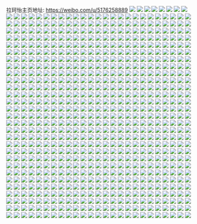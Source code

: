 拉珂怡主页地址: https://weibo.com/u/5176258889 
![](https://wx4.sinaimg.cn/mw2000/005Ej3oBgy1h93obnv9atj30tu13u7fm.jpg) 
![](https://wx4.sinaimg.cn/mw2000/005Ej3oBgy1h93oay6islj31ho20enpd.jpg) 
![](https://wx4.sinaimg.cn/mw2000/005Ej3oBgy1h93o9jjf7dj31ho1wanpd.jpg) 
![](https://wx4.sinaimg.cn/mw2000/005Ej3oBgy1h93o97bu69j31ho1wakjl.jpg) 
![](https://wx4.sinaimg.cn/mw2000/005Ej3oBgy1h93oblag3oj31ho1zknpd.jpg) 
![](https://wx4.sinaimg.cn/mw2000/005Ej3oBly3h92064xyxmj30u01407n0.jpg) 
![](https://wx4.sinaimg.cn/mw2000/005Ej3oBgy1h8qk6gf1c6j32c0340npe.jpg) 
![](https://wx4.sinaimg.cn/mw2000/005Ej3oBgy1h8qk6ls8ipj32802yoe83.jpg) 
![](https://wx4.sinaimg.cn/mw2000/005Ej3oBgy1h8nfbheqesj32802yo1kz.jpg) 
![](https://wx4.sinaimg.cn/mw2000/005Ej3oBgy1h8nfb9r4etj30pn0ui0xl.jpg) 
![](https://wx4.sinaimg.cn/mw2000/005Ej3oBgy1h8m1i5rbs2j32c03401ky.jpg) 
![](https://wx4.sinaimg.cn/mw2000/005Ej3oBgy1h8iqjcmi11j30uk0mpk0k.jpg) 
![](https://wx4.sinaimg.cn/mw2000/005Ej3oBgy1h8dalzq7jmj32c0340u0y.jpg) 
![](https://wx4.sinaimg.cn/mw2000/005Ej3oBgy1h8dalxe5gsj329x340npe.jpg) 
![](https://wx4.sinaimg.cn/mw2000/005Ej3oBly1h8d4odkshwj32802yo7wk.jpg) 
![](https://wx4.sinaimg.cn/mw2000/005Ej3oBly1h8d4o8pjwzj32802yoqv6.jpg) 
![](https://wx4.sinaimg.cn/mw2000/005Ej3oBly1h8d4o651srj32802yoe83.jpg) 
![](https://wx4.sinaimg.cn/mw2000/005Ej3oBly1h8d4ojd5yrj32802yox6q.jpg) 
![](https://wx4.sinaimg.cn/mw2000/005Ej3oBly1h8d4of5iooj32c03407wi.jpg) 
![](https://wx4.sinaimg.cn/mw2000/005Ej3oBly1h8d4ojzracj30u01hcn7g.jpg) 
![](https://wx4.sinaimg.cn/mw2000/005Ej3oBly1h8czyhvhg8j31ho1zkqv6.jpg) 
![](https://wx4.sinaimg.cn/mw2000/005Ej3oBly1h8czylkllkj31ho1zk7wi.jpg) 
![](https://wx4.sinaimg.cn/mw2000/005Ej3oBly1h8czyqybymj31ho1zke82.jpg) 
![](https://wx4.sinaimg.cn/mw2000/005Ej3oBly1h8czydkwfdj31o02yohdu.jpg) 
![](https://wx4.sinaimg.cn/mw2000/005Ej3oBly1h8czz3aesgj32c0340npe.jpg) 
![](https://wx4.sinaimg.cn/mw2000/005Ej3oBly1h8czyyhsv4j31ho1zk1ky.jpg) 
![](https://wx4.sinaimg.cn/mw2000/005Ej3oBly1h8czyvcarkj31ho1zkqv5.jpg) 
![](https://wx4.sinaimg.cn/mw2000/005Ej3oBly1h8czz5r9eij32c0340b2b.jpg) 
![](https://wx4.sinaimg.cn/mw2000/005Ej3oBly1h8czyz1qcbj30vh0xqn4k.jpg) 
![](https://wx4.sinaimg.cn/mw2000/005Ej3oBly1h8czzdkrizj32802yox6r.jpg) 
![](https://wx4.sinaimg.cn/mw2000/005Ej3oBly1h8czz19lvxj32c0340b2b.jpg) 
![](https://wx4.sinaimg.cn/mw2000/005Ej3oBly1h8czz8gucyj32c0340b2b.jpg) 
![](https://wx4.sinaimg.cn/mw2000/005Ej3oBly1h8czzhp56pj31ho1zykjm.jpg) 
![](https://wx4.sinaimg.cn/mw2000/005Ej3oBly1h8czzkmclzj32c0340u0z.jpg) 
![](https://wx4.sinaimg.cn/mw2000/005Ej3oBly1h8czzn2cafj32c0340npe.jpg) 
![](https://wx4.sinaimg.cn/mw2000/005Ej3oBly1h8czzqgkktj32c0340u0y.jpg) 
![](https://wx4.sinaimg.cn/mw2000/005Ej3oBly1h8byerhn76j32802z67wk.jpg) 
![](https://wx4.sinaimg.cn/mw2000/005Ej3oBly1h8byeuxqb3j32802zynpf.jpg) 
![](https://wx4.sinaimg.cn/mw2000/005Ej3oBly1h8byey997mj328030ee84.jpg) 
![](https://wx4.sinaimg.cn/mw2000/005Ej3oBly1h8byemotl0j32802yyhdw.jpg) 
![](https://wx4.sinaimg.cn/mw2000/005Ej3oBly1h8bt8yhnooj31ho1zke82.jpg) 
![](https://wx4.sinaimg.cn/mw2000/005Ej3oBly1h8bt90d86jj31ho1zkkjm.jpg) 
![](https://wx4.sinaimg.cn/mw2000/005Ej3oBly1h8bt92g8jhj31ho1zkkjm.jpg) 
![](https://wx4.sinaimg.cn/mw2000/005Ej3oBly1h8bt92vzt6j30ql1lk42h.jpg) 
![](https://wx4.sinaimg.cn/mw2000/005Ej3oBly1h8bt94un1mj31zk1hohdu.jpg) 
![](https://wx4.sinaimg.cn/mw2000/005Ej3oBly1h8bt8wu3qqj31ho1zke82.jpg) 
![](https://wx4.sinaimg.cn/mw2000/005Ej3oBly1h8bqofh9rij31ho1zkhdv.jpg) 
![](https://wx4.sinaimg.cn/mw2000/005Ej3oBly1h8bqoys3ufj32c0340hdw.jpg) 
![](https://wx4.sinaimg.cn/mw2000/005Ej3oBly1h8bqpud99aj32802yonpf.jpg) 
![](https://wx4.sinaimg.cn/mw2000/005Ej3oBly1h8bqokb3v5j32802yoe84.jpg) 
![](https://wx4.sinaimg.cn/mw2000/005Ej3oBly1h8bqpofe9nj32c0340hdu.jpg) 
![](https://wx4.sinaimg.cn/mw2000/005Ej3oBly1h8bqobp0i5j32c03401l0.jpg) 
![](https://wx4.sinaimg.cn/mw2000/005Ej3oBly1h8bqooo80mj30u01407wh.jpg) 
![](https://wx4.sinaimg.cn/mw2000/005Ej3oBly1h8bqpcwe3hj32802yoe84.jpg) 
![](https://wx4.sinaimg.cn/mw2000/005Ej3oBly1h8bqpn40jnj32802yo4qs.jpg) 
![](https://wx4.sinaimg.cn/mw2000/005Ej3oBly1h8bqpimc0oj328030qe84.jpg) 
![](https://wx4.sinaimg.cn/mw2000/005Ej3oBly1h8bqowqnvgj32802ye1l0.jpg) 
![](https://wx4.sinaimg.cn/mw2000/005Ej3oBly1h8bqon9dt4j31ho1pchdu.jpg) 
![](https://wx4.sinaimg.cn/mw2000/005Ej3oBly1h8bqp8snk8j328030u7wk.jpg) 
![](https://wx4.sinaimg.cn/mw2000/005Ej3oBly1h8bqp31mzlj328030ye84.jpg) 
![](https://wx4.sinaimg.cn/mw2000/005Ej3oBly1h8bqpq5dz4j32c0340hdv.jpg) 
![](https://wx4.sinaimg.cn/mw2000/005Ej3oBly1h8bqrq0rtuj31ho1zkb2a.jpg) 
![](https://wx4.sinaimg.cn/mw2000/005Ej3oBly1h8bqoseva0j32c0340npf.jpg) 
![](https://wx4.sinaimg.cn/mw2000/005Ej3oBly1h8bqoqhpx2j32c0340npf.jpg) 
![](https://wx4.sinaimg.cn/mw2000/005Ej3oBly1h89svrek7yj30u0140e4x.jpg) 
![](https://wx4.sinaimg.cn/mw2000/005Ej3oBly1h89sw4k533j31ho1x24qq.jpg) 
![](https://wx4.sinaimg.cn/mw2000/005Ej3oBly1h89svtau3oj31ho1zke82.jpg) 
![](https://wx4.sinaimg.cn/mw2000/005Ej3oBly1h89swh9k31j31ho1zkx6p.jpg) 
![](https://wx4.sinaimg.cn/mw2000/005Ej3oBly1h89sw0quzrj32c0340u0y.jpg) 
![](https://wx4.sinaimg.cn/mw2000/005Ej3oBly1h89sw6jd2oj32c0340npe.jpg) 
![](https://wx4.sinaimg.cn/mw2000/005Ej3oBly1h89swaxfi1j32c03404qq.jpg) 
![](https://wx4.sinaimg.cn/mw2000/005Ej3oBly1h89swckif5j32c03407wi.jpg) 
![](https://wx4.sinaimg.cn/mw2000/005Ej3oBly1h89svw65ouj32c0340qv6.jpg) 
![](https://wx4.sinaimg.cn/mw2000/005Ej3oBly1h89svxtcsuj31j02ps7wh.jpg) 
![](https://wx4.sinaimg.cn/mw2000/005Ej3oBly1h89svul3fij32c0340b2a.jpg) 
![](https://wx4.sinaimg.cn/mw2000/005Ej3oBly1h89swej60fj31j02pskjm.jpg) 
![](https://wx4.sinaimg.cn/mw2000/005Ej3oBly1h89svpit33j32c03401ky.jpg) 
![](https://wx4.sinaimg.cn/mw2000/005Ej3oBly1h89sw7xwg8j32c0340kjm.jpg) 
![](https://wx4.sinaimg.cn/mw2000/005Ej3oBly1h89sw9cxfcj32c03404qr.jpg) 
![](https://wx4.sinaimg.cn/mw2000/005Ej3oBly1h88aiyukt5j31ho20ihdv.jpg) 
![](https://wx4.sinaimg.cn/mw2000/005Ej3oBly1h88aivcvjjj32c0340x6r.jpg) 
![](https://wx4.sinaimg.cn/mw2000/005Ej3oBly1h88aj5klfrj32c0340hdu.jpg) 
![](https://wx4.sinaimg.cn/mw2000/005Ej3oBly1h88aj71c27j32c0340kjm.jpg) 
![](https://wx4.sinaimg.cn/mw2000/005Ej3oBly1h88aki0yewj32c0340qv6.jpg) 
![](https://wx4.sinaimg.cn/mw2000/005Ej3oBly1h88ajjeh9qj32c037ikjn.jpg) 
![](https://wx4.sinaimg.cn/mw2000/005Ej3oBly1h88aj0c9mbj32c0340e83.jpg) 
![](https://wx4.sinaimg.cn/mw2000/005Ej3oBly1h88aj23ggej32c03401kz.jpg) 
![](https://wx4.sinaimg.cn/mw2000/005Ej3oBly1h88aj8lda9j31ho1zku0x.jpg) 
![](https://wx4.sinaimg.cn/mw2000/005Ej3oBly1h88ajbr9kmj32c0340x6p.jpg) 
![](https://wx4.sinaimg.cn/mw2000/005Ej3oBly1h88ajcwefhj30xn1k54dw.jpg) 
![](https://wx4.sinaimg.cn/mw2000/005Ej3oBly1h88aje1e65j32c03407wi.jpg) 
![](https://wx4.sinaimg.cn/mw2000/005Ej3oBly1h88aj3q518j32c0340qv6.jpg) 
![](https://wx4.sinaimg.cn/mw2000/005Ej3oBly1h88ajfo628j32c03404qr.jpg) 
![](https://wx4.sinaimg.cn/mw2000/005Ej3oBgy1h7rqo8asbpj30u0141dzq.jpg) 
![](https://wx4.sinaimg.cn/mw2000/005Ej3oBgy1h7glzpjbnhj32c0340e82.jpg) 
![](https://wx4.sinaimg.cn/mw2000/005Ej3oBgy1h7glzsdhrij32c0340hdu.jpg) 
![](https://wx4.sinaimg.cn/mw2000/005Ej3oBgy1h7gm0prd5qj30u0140mz1.jpg) 
![](https://wx4.sinaimg.cn/mw2000/005Ej3oBgy1h7gm02wawrj32802yo1l0.jpg) 
![](https://wx4.sinaimg.cn/mw2000/005Ej3oBgy1h7gm05ouqkj32c0340u0z.jpg) 
![](https://wx4.sinaimg.cn/mw2000/005Ej3oBgy1h7glzmw87uj32802yo1kz.jpg) 
![](https://wx4.sinaimg.cn/mw2000/005Ej3oBgy1h7gm0aivkbj32802yohdu.jpg) 
![](https://wx4.sinaimg.cn/mw2000/005Ej3oBgy1h7gm0qlo7yj30u0140dpx.jpg) 
![](https://wx4.sinaimg.cn/mw2000/005Ej3oBgy1h7gm0idi5fj32802yoann.jpg) 
![](https://wx4.sinaimg.cn/mw2000/005Ej3oBgy1h7gm0rfa0lj30u014040t.jpg) 
![](https://wx4.sinaimg.cn/mw2000/005Ej3oBgy1h7gm0m7eyqj32c0340b2c.jpg) 
![](https://wx4.sinaimg.cn/mw2000/005Ej3oBgy1h7gm0osk9cj32c03407wi.jpg) 
![](https://wx4.sinaimg.cn/mw2000/005Ej3oBgy1h7f73xfys4j32802you0y.jpg) 
![](https://wx4.sinaimg.cn/mw2000/005Ej3oBgy1h7f5b4ktrrj30tu13u7ie.jpg) 
![](https://wx4.sinaimg.cn/mw2000/005Ej3oBgy1h7635ui04oj32c035qws0.jpg) 
![](https://wx4.sinaimg.cn/mw2000/005Ej3oBgy1h7635nm66aj32c0340e83.jpg) 
![](https://wx4.sinaimg.cn/mw2000/005Ej3oBgy1h7635s1mh7j32c0340qv7.jpg) 
![](https://wx4.sinaimg.cn/mw2000/005Ej3oBgy1h76369bfosj30u01hcn1x.jpg) 
![](https://wx4.sinaimg.cn/mw2000/005Ej3oBgy1h7635w486pj32c0340e83.jpg) 
![](https://wx4.sinaimg.cn/mw2000/005Ej3oBgy1h76364hw59j32802zmkjn.jpg) 
![](https://wx4.sinaimg.cn/mw2000/005Ej3oBgy1h76366igz2j32802yoe83.jpg) 
![](https://wx4.sinaimg.cn/mw2000/005Ej3oBgy1h7635m38tvj328030i1l1.jpg) 
![](https://wx4.sinaimg.cn/mw2000/005Ej3oBgy1h7635q7cnoj32c0340qv7.jpg) 
![](https://wx4.sinaimg.cn/mw2000/005Ej3oBgy1h763623snrj32802yokjo.jpg) 
![](https://wx4.sinaimg.cn/mw2000/005Ej3oBgy1h7635xlovtj32c0340kjm.jpg) 
![](https://wx4.sinaimg.cn/mw2000/005Ej3oBgy1h763680b3mj32c0340x6q.jpg) 
![](https://wx4.sinaimg.cn/mw2000/005Ej3oBgy1h72agbe9btj32c0340x6r.jpg) 
![](https://wx4.sinaimg.cn/mw2000/005Ej3oBgy1h72aggfecoj32c0340x6r.jpg) 
![](https://wx4.sinaimg.cn/mw2000/005Ej3oBgy1h72agll8fsj32c0340e83.jpg) 
![](https://wx4.sinaimg.cn/mw2000/005Ej3oBgy1h72agpyadlj32c0340b2b.jpg) 
![](https://wx4.sinaimg.cn/mw2000/005Ej3oBgy1h72ag6iatdj32c0340x6r.jpg) 
![](https://wx4.sinaimg.cn/mw2000/005Ej3oBgy1h72agvb19bj32c0340npf.jpg) 
![](https://wx4.sinaimg.cn/mw2000/005Ej3oBgy1h6z53682kjj32c03404qq.jpg) 
![](https://wx4.sinaimg.cn/mw2000/005Ej3oBgy1h6z5327w23j32c03407wi.jpg) 
![](https://wx4.sinaimg.cn/mw2000/005Ej3oBgy1h6q700m0usj30u011ldjw.jpg) 
![](https://wx4.sinaimg.cn/mw2000/005Ej3oBgy1h6q7089b84j32802yob2b.jpg) 
![](https://wx4.sinaimg.cn/mw2000/005Ej3oBgy1h6bv63wxtmj31fy1fynal.jpg) 
![](https://wx4.sinaimg.cn/mw2000/005Ej3oBgy1h69ylnvxs6j30tu13uq6q.jpg) 
![](https://wx4.sinaimg.cn/mw2000/005Ej3oBgy1h69yma4fqrj30tu13utcx.jpg) 
![](https://wx4.sinaimg.cn/mw2000/005Ej3oBgy1h68u6mijr9j323b2yxb2a.jpg) 
![](https://wx4.sinaimg.cn/mw2000/005Ej3oBgy1h68u732jwbj32802yohdv.jpg) 
![](https://wx4.sinaimg.cn/mw2000/005Ej3oBgy1h68u6xhegej32802yotn4.jpg) 
![](https://wx4.sinaimg.cn/mw2000/005Ej3oBgy1h68u7dah5aj32802yotpy.jpg) 
![](https://wx4.sinaimg.cn/mw2000/005Ej3oBgy1h68u7fi1sqj32c0340npe.jpg) 
![](https://wx4.sinaimg.cn/mw2000/005Ej3oBgy1h68u7jnm3ej32802yo7wj.jpg) 
![](https://wx4.sinaimg.cn/mw2000/005Ej3oBgy1h66gxiebpzj32802yuqv6.jpg) 
![](https://wx4.sinaimg.cn/mw2000/005Ej3oBgy1h66avrtdvdj30u0140mzx.jpg) 
![](https://wx4.sinaimg.cn/mw2000/005Ej3oBgy1h66aulox84j30tu13una3.jpg) 
![](https://wx4.sinaimg.cn/mw2000/005Ej3oBgy1h66auyz9wjj30tu13u14e.jpg) 
![](https://wx4.sinaimg.cn/mw2000/005Ej3oBgy1h5zuf92wbtj32802yoe81.jpg) 
![](https://wx4.sinaimg.cn/mw2000/005Ej3oBgy1h5zuewpvj1j32c0340kjm.jpg) 
![](https://wx4.sinaimg.cn/mw2000/005Ej3oBgy1h5tqaa2433j30yi22ohdt.jpg) 
![](https://wx4.sinaimg.cn/mw2000/005Ej3oBgy1h5rgdtrppmj328031q4qr.jpg) 
![](https://wx4.sinaimg.cn/mw2000/005Ej3oBgy1h50ldxb8g2j30u01404ae.jpg) 
![](https://wx4.sinaimg.cn/mw2000/005Ej3oBgy1h45p7rvi49j31r03401kx.jpg) 
![](https://wx4.sinaimg.cn/mw2000/005Ej3oBgy1h45p7wbdchj32c0340u0x.jpg) 
![](https://wx4.sinaimg.cn/mw2000/005Ej3oBgy1h45p7z8ynwj31r0340nmc.jpg) 
![](https://wx4.sinaimg.cn/mw2000/005Ej3oBgy1h3p3n6hyo7j32802yo4qt.jpg) 
![](https://wx4.sinaimg.cn/mw2000/005Ej3oBgy1h3oc5rd4ynj32802yohdu.jpg) 
![](https://wx4.sinaimg.cn/mw2000/005Ej3oBgy1h3oc5cb6k5j32802you0y.jpg) 
![](https://wx4.sinaimg.cn/mw2000/005Ej3oBgy1h3ik8cehisj32c0340b2b.jpg) 
![](https://wx4.sinaimg.cn/mw2000/005Ej3oBgy1h3ik8auqraj30mi0u0k5f.jpg) 
![](https://wx4.sinaimg.cn/mw2000/005Ej3oBgy1h34aezxq5zj30mi0u0n1y.jpg) 
![](https://wx4.sinaimg.cn/mw2000/005Ej3oBgy1h3023oph73j30n5154qbv.jpg) 
![](https://wx4.sinaimg.cn/mw2000/005Ej3oBgy1h2zzea4rhlj32c0340hdu.jpg) 
![](https://wx4.sinaimg.cn/mw2000/005Ej3oBgy1h2zzeb64puj30u01hc4cq.jpg) 
![](https://wx4.sinaimg.cn/mw2000/005Ej3oBgy1h2zzeczu4aj32c0340b2b.jpg) 
![](https://wx4.sinaimg.cn/mw2000/005Ej3oBgy1h2zzegbk5yj32c03404qt.jpg) 
![](https://wx4.sinaimg.cn/mw2000/005Ej3oBgy1h2zzf0x0tsj32802yo1l1.jpg) 
![](https://wx4.sinaimg.cn/mw2000/005Ej3oBgy1h2zze7ujhxj32c03404qt.jpg) 
![](https://wx4.sinaimg.cn/mw2000/005Ej3oBgy1h2zzf5d3u5j32c03401ky.jpg) 
![](https://wx4.sinaimg.cn/mw2000/005Ej3oBgy1h2zzf804eij32c0340u0z.jpg) 
![](https://wx4.sinaimg.cn/mw2000/005Ej3oBgy1h2zzfb1ksuj32c0340qv5.jpg) 
![](https://wx4.sinaimg.cn/mw2000/005Ej3oBgy1h2yucwx7opj32c0340x6p.jpg) 
![](https://wx4.sinaimg.cn/mw2000/005Ej3oBly1gyx651wo09j30td124tjq.jpg) 
![](https://wx4.sinaimg.cn/mw2000/005Ej3oBly1gyx651biawj30yi18lti6.jpg) 
![](https://wx4.sinaimg.cn/mw2000/005Ej3oBgy1gyunu55iv7j32802yob2c.jpg) 
![](https://wx4.sinaimg.cn/mw2000/005Ej3oBgy1gytqm4rpvbj30xw13zn6z.jpg) 
![](https://wx4.sinaimg.cn/mw2000/005Ej3oBgy1gytqm8gasfj32c03404qr.jpg) 
![](https://wx4.sinaimg.cn/mw2000/005Ej3oBgy1gytqm40daij32c0340x6q.jpg) 
![](https://wx4.sinaimg.cn/mw2000/005Ej3oBgy3gytq30obllj30tz13znar.jpg) 
![](https://wx4.sinaimg.cn/mw2000/005Ej3oBgy3gytq31ti2kj316o1kwqua.jpg) 
![](https://wx4.sinaimg.cn/mw2000/005Ej3oBgy3gytq31tv5hj316o1kwtzl.jpg) 
![](https://wx4.sinaimg.cn/mw2000/005Ej3oBgy1gyp6t02iduj30ow0c477b.jpg) 
![](https://wx4.sinaimg.cn/mw2000/005Ej3oBgy1gyom4rwl31j30mi0u0qfk.jpg) 
![](https://wx4.sinaimg.cn/mw2000/005Ej3oBgy1gy5c3a0yv5j30uk5nqhdu.jpg) 
![](https://wx4.sinaimg.cn/mw2000/005Ej3oBgy1gy5c3flfasj30xc4w3qv6.jpg) 
![](https://wx4.sinaimg.cn/mw2000/005Ej3oBgy1gy5c3dbbdqj30xc3pc7wi.jpg) 
![](https://wx4.sinaimg.cn/mw2000/005Ej3oBgy1gy5c3h5h7nj30xc3e8hdt.jpg) 
![](https://wx4.sinaimg.cn/mw2000/005Ej3oBgy1gy5c3zol1oj32802yokjn.jpg) 
![](https://wx4.sinaimg.cn/mw2000/005Ej3oBgy1gy5c3k5ah6j32802yoe83.jpg) 
![](https://wx4.sinaimg.cn/mw2000/005Ej3oBgy1gy5c3outk4j30xc4xsx6q.jpg) 
![](https://wx4.sinaimg.cn/mw2000/005Ej3oBgy1gy5c3rqf3dj32802yob2b.jpg) 
![](https://wx4.sinaimg.cn/mw2000/005Ej3oBgy1gy5c3upgwgj32802yo4qr.jpg) 
![](https://wx4.sinaimg.cn/mw2000/005Ej3oBgy1gy5c3bi2tjj31mc25skjl.jpg) 
![](https://wx4.sinaimg.cn/mw2000/005Ej3oBly3gxxib2946vj30yi197qic.jpg) 
![](https://wx4.sinaimg.cn/mw2000/005Ej3oBly1gxxiakrn1cj30yi1974dp.jpg) 
![](https://wx4.sinaimg.cn/mw2000/005Ej3oBgy1gxpd8kixkhj30u0140n5t.jpg) 
![](https://wx4.sinaimg.cn/mw2000/005Ej3oBgy1gxovbykso9j30u016cq9v.jpg) 
![](https://wx4.sinaimg.cn/mw2000/005Ej3oBly3gxorh7fy3jj316o1kwtzq.jpg) 
![](https://wx4.sinaimg.cn/mw2000/005Ej3oBgy1gxlqqsv7wtj31ho1zku0y.jpg) 
![](https://wx4.sinaimg.cn/mw2000/005Ej3oBgy1gxlqqu6shqj31ho1zkx6q.jpg) 
![](https://wx4.sinaimg.cn/mw2000/005Ej3oBgy1gxlqqrb61uj32802you0x.jpg) 
![](https://wx4.sinaimg.cn/mw2000/005Ej3oBgy1gx8icg9iajj30u00ybn0r.jpg) 
![](https://wx4.sinaimg.cn/mw2000/005Ej3oBgy1gx8icgw7rpj30u0140105.jpg) 
![](https://wx4.sinaimg.cn/mw2000/005Ej3oBgy1gvd0cze6icj62c0340u0y02.jpg) 
![](https://wx4.sinaimg.cn/mw2000/005Ej3oBgy1gvcub45lcej60u0140wv502.jpg) 
![](https://wx4.sinaimg.cn/mw2000/005Ej3oBgy1gvcub9oq36j60tu13udzd02.jpg) 
![](https://wx4.sinaimg.cn/mw2000/005Ej3oBgy1gvcube95s5j60tu13u4aa02.jpg) 
![](https://wx4.sinaimg.cn/mw2000/005Ej3oBgy1gv6y24qvn7j60yi17ygv202.jpg) 
![](https://wx4.sinaimg.cn/mw2000/005Ej3oBgy1gv6y22zpuqj60yi10in6s02.jpg) 
![](https://wx4.sinaimg.cn/mw2000/005Ej3oBgy1guophpjx0yj62c0340x6p02.jpg) 
![](https://wx4.sinaimg.cn/mw2000/005Ej3oBgy1guophsiutpj61mc25s7wh02.jpg) 
![](https://wx4.sinaimg.cn/mw2000/005Ej3oBgy1guophv2altj61mc25s7wh02.jpg) 
![](https://wx4.sinaimg.cn/mw2000/005Ej3oBgy1guophmmdenj62802yohdv02.jpg) 
![](https://wx4.sinaimg.cn/mw2000/005Ej3oBgy1guopi15lt6j62802yo7wj02.jpg) 
![](https://wx4.sinaimg.cn/mw2000/005Ej3oBgy1guopiw8jjoj62802yokjm02.jpg) 
![](https://wx4.sinaimg.cn/mw2000/005Ej3oBgy1guopi5jh0kj62c0340kjm02.jpg) 
![](https://wx4.sinaimg.cn/mw2000/005Ej3oBgy1guopi225c8j60u01hc7fn02.jpg) 
![](https://wx4.sinaimg.cn/mw2000/005Ej3oBgy1gtc4tmfvn4j30xc4x11ky.jpg) 
![](https://wx4.sinaimg.cn/mw2000/005Ej3oBgy1gtc4towuc2j30uk6sgx6r.jpg) 
![](https://wx4.sinaimg.cn/mw2000/005Ej3oBgy1gtc4tl0i4bj315o334hdu.jpg) 
![](https://wx4.sinaimg.cn/mw2000/005Ej3oBgy1gtc4tqrcmkj30xc3pckjm.jpg) 
![](https://wx4.sinaimg.cn/mw2000/005Ej3oBgy1gtc4tzh7j6j32802yo4qs.jpg) 
![](https://wx4.sinaimg.cn/mw2000/005Ej3oBgy1gtc4tv6hnoj60uk6sgu0y02.jpg) 
![](https://wx4.sinaimg.cn/mw2000/005Ej3oBgy1gtc4tx08hgj315o3341ky.jpg) 
![](https://wx4.sinaimg.cn/mw2000/005Ej3oBgy1gtc4tjdys9j30xc3r1hdu.jpg) 
![](https://wx4.sinaimg.cn/mw2000/005Ej3oBgy1gtc4u4y692j30xc3pce82.jpg) 
![](https://wx4.sinaimg.cn/mw2000/005Ej3oBgy1gtc4u79za1j30xc4xsx6q.jpg) 
![](https://wx4.sinaimg.cn/mw2000/005Ej3oBgy1gtc4u2wu5tj30uk5nqnpe.jpg) 
![](https://wx4.sinaimg.cn/mw2000/005Ej3oBgy1gt9jg4wwg0j30pc1enq6o.jpg) 
![](https://wx4.sinaimg.cn/mw2000/005Ej3oBgy1gt9jgvmb3jj32802you0y.jpg) 
![](https://wx4.sinaimg.cn/mw2000/005Ej3oBgy1gt9jgcp4flj32592yn4qr.jpg) 
![](https://wx4.sinaimg.cn/mw2000/005Ej3oBly3gt8qfkmmorj316o1kwnmd.jpg) 
![](https://wx4.sinaimg.cn/mw2000/005Ej3oBly3gt8qfki49gj316o1kw1kx.jpg) 
![](https://wx4.sinaimg.cn/mw2000/005Ej3oBly3gt8qfkpjm9j316o1kw7wh.jpg) 
![](https://wx4.sinaimg.cn/mw2000/005Ej3oBly3gt8qfln1pdj316o1kwe81.jpg) 
![](https://wx4.sinaimg.cn/mw2000/005Ej3oBgy1gsnicn68yzj30tu13uqhs.jpg) 
![](https://wx4.sinaimg.cn/mw2000/005Ej3oBgy1gsj5bd0ak0j32c0340e83.jpg) 
![](https://wx4.sinaimg.cn/mw2000/005Ej3oBgy1gsj5bglftjj32c03401l0.jpg) 
![](https://wx4.sinaimg.cn/mw2000/005Ej3oBly3gsen4chsezj316o1kwu0y.jpg) 
![](https://wx4.sinaimg.cn/mw2000/005Ej3oBly3gsen4aubu3j316o1kwkjn.jpg) 
![](https://wx4.sinaimg.cn/mw2000/005Ej3oBly3gsen4e6vktj316o1kwnpf.jpg) 
![](https://wx4.sinaimg.cn/mw2000/005Ej3oBgy3gr8x828f2dj316o1kwb2b.jpg) 
![](https://wx4.sinaimg.cn/mw2000/005Ej3oBgy3gr8x826rnyj316o1kw1kz.jpg) 
![](https://wx4.sinaimg.cn/mw2000/005Ej3oBgy3gr8x826f8wj316o1kwhdv.jpg) 
![](https://wx4.sinaimg.cn/mw2000/005Ej3oBgy3gr8x84m8ogj616o1kwkjm02.jpg) 
![](https://wx4.sinaimg.cn/mw2000/005Ej3oBgy3gr8x85dghvj316o1kwx6q.jpg) 
![](https://wx4.sinaimg.cn/mw2000/005Ej3oBgy3gr8x866h5wj316o1kwe83.jpg) 
![](https://wx4.sinaimg.cn/mw2000/005Ej3oBgy3gr8rz2xs52j316o1kw7wj.jpg) 
![](https://wx4.sinaimg.cn/mw2000/005Ej3oBgy3gr8rz2n0krj316o1kwhdu.jpg) 
![](https://wx4.sinaimg.cn/mw2000/005Ej3oBgy3gr8rz2ytomj316o1kwb2b.jpg) 
![](https://wx4.sinaimg.cn/mw2000/005Ej3oBgy3gr8rz3xeboj316o1kwe83.jpg) 
![](https://wx4.sinaimg.cn/mw2000/005Ej3oBly1gnxhhj6whzj30yi196wvs.jpg) 
![](https://wx4.sinaimg.cn/mw2000/005Ej3oBly1gnltyds0jvj32bc3h0hdv.jpg) 
![](https://wx4.sinaimg.cn/mw2000/005Ej3oBly1gnk37gxd17j32bc3h0x6r.jpg) 
![](https://wx4.sinaimg.cn/mw2000/005Ej3oBly1gnk37fimadj32bc3h0u0z.jpg) 
![](https://wx4.sinaimg.cn/mw2000/005Ej3oBly1gmots03e40j30pg0xy7b2.jpg) 
![](https://wx4.sinaimg.cn/mw2000/005Ej3oBly1gmotrzcmw9j32802yoe84.jpg) 
![](https://wx4.sinaimg.cn/mw2000/005Ej3oBly1gmmy60cod0j32c0340kjl.jpg) 
![](https://wx4.sinaimg.cn/mw2000/005Ej3oBly1gml5xiohq2j30yi1901cn.jpg) 
![](https://wx4.sinaimg.cn/mw2000/005Ej3oBly1gml5xja7h5j30yi19d7jf.jpg) 
![](https://wx4.sinaimg.cn/mw2000/005Ej3oBgy1gmhhl2zun3j30u0140qv5.jpg) 
![](https://wx4.sinaimg.cn/mw2000/005Ej3oBgy1gmhhmnjgsbj32c0340kjp.jpg) 
![](https://wx4.sinaimg.cn/mw2000/005Ej3oBgy1gmhhnlmpb6j30u0140u0x.jpg) 
![](https://wx4.sinaimg.cn/mw2000/005Ej3oBgy1gmhhmpmrdwj32c0340b2a.jpg) 
![](https://wx4.sinaimg.cn/mw2000/005Ej3oBgy1gmhhmkuq7wj32yo2807wr.jpg) 
![](https://wx4.sinaimg.cn/mw2000/005Ej3oBgy1gmhhmsct90j30u0140u0x.jpg) 
![](https://wx4.sinaimg.cn/mw2000/005Ej3oBgy1gmhhrh598lj30k00zktwx.jpg) 
![](https://wx4.sinaimg.cn/mw2000/005Ej3oBgy1gmhhrqc04gj32c0340e83.jpg) 
![](https://wx4.sinaimg.cn/mw2000/005Ej3oBgy1gmg9xew2u3j30tu13uazt.jpg) 
![](https://wx4.sinaimg.cn/mw2000/005Ej3oBgy1gmd0vvtpq3j32802yoqve.jpg) 
![](https://wx4.sinaimg.cn/mw2000/005Ej3oBgy1gmd0vshptsj32802yoqvi.jpg) 
![](https://wx4.sinaimg.cn/mw2000/005Ej3oBgy1gmd0vy023wj30rs59h1kz.jpg) 
![](https://wx4.sinaimg.cn/mw2000/005Ej3oBgy1gmbnm0ufz6j32802yoqvg.jpg) 
![](https://wx4.sinaimg.cn/mw2000/005Ej3oBgy1gmbnm3vgnej32c0340b2a.jpg) 
![](https://wx4.sinaimg.cn/mw2000/005Ej3oBgy1gmbnmfj1i5j32802yob2l.jpg) 
![](https://wx4.sinaimg.cn/mw2000/005Ej3oBgy1gmbnmhzvgoj32c0340hdt.jpg) 
![](https://wx4.sinaimg.cn/mw2000/005Ej3oBgy1gmbnmsy8v9j32802yokjw.jpg) 
![](https://wx4.sinaimg.cn/mw2000/005Ej3oBgy1gmbnmx8h4wj32c0340x6r.jpg) 
![](https://wx4.sinaimg.cn/mw2000/005Ej3oBgy1gmbnnbaxy2j32802yo7wt.jpg) 
![](https://wx4.sinaimg.cn/mw2000/005Ej3oBgy1gmbnlqdm5uj32802yokjy.jpg) 
![](https://wx4.sinaimg.cn/mw2000/005Ej3oBgy1gmbnnld2cxj32802yob2k.jpg) 
![](https://wx4.sinaimg.cn/mw2000/005Ej3oBly1gm9b5jl71gj32c02qk1ky.jpg) 
![](https://wx4.sinaimg.cn/mw2000/005Ej3oBly1gm9b5poc8nj32802yo7wk.jpg) 
![](https://wx4.sinaimg.cn/mw2000/005Ej3oBly1gm9b5s3tsxj32c03404qp.jpg) 
![](https://wx4.sinaimg.cn/mw2000/005Ej3oBly1gm3nyusfu4j32802yo1l7.jpg) 
![](https://wx4.sinaimg.cn/mw2000/005Ej3oBly1gm3nyk9x85j32c0340u0y.jpg) 
![](https://wx4.sinaimg.cn/mw2000/005Ej3oBly1gm3nyyhm7xj32802yo1l0.jpg) 
![](https://wx4.sinaimg.cn/mw2000/005Ej3oBly1gm3nz49hjij32802yoe8b.jpg) 
![](https://wx4.sinaimg.cn/mw2000/005Ej3oBly1gm3nzajfhtj32802yob2j.jpg) 
![](https://wx4.sinaimg.cn/mw2000/005Ej3oBly1gm3nzib5agj32802you16.jpg) 
![](https://wx4.sinaimg.cn/mw2000/005Ej3oBly1gllg6o0yytj315o1n34qp.jpg) 
![](https://wx4.sinaimg.cn/mw2000/005Ej3oBly1gkzldxh59tj30u0140qdz.jpg) 
![](https://wx4.sinaimg.cn/mw2000/005Ej3oBly1gkontkq05xj30u0140tf0.jpg) 
![](https://wx4.sinaimg.cn/mw2000/005Ej3oBly1gk5fsu74fkj30gz0mztcj.jpg) 
![](https://wx4.sinaimg.cn/mw2000/005Ej3oBly1gjx886yhaoj32802yox6r.jpg) 
![](https://wx4.sinaimg.cn/mw2000/005Ej3oBly3gjq7yqrpq1j30yi0xw1bu.jpg) 
![](https://wx4.sinaimg.cn/mw2000/005Ej3oBly3gjq7yqozz8j30yi0xwb29.jpg) 
![](https://wx4.sinaimg.cn/mw2000/005Ej3oBly3gjq7yrsbc1j31kw1jve85.jpg) 
![](https://wx4.sinaimg.cn/mw2000/005Ej3oBgy3gja6ykot7wj316o1kwqv8.jpg) 
![](https://wx4.sinaimg.cn/mw2000/005Ej3oBly1gibi8m9vndj32c0340qv5.jpg) 
![](https://wx4.sinaimg.cn/mw2000/005Ej3oBly1gibi8kelr2j32c0340b2a.jpg) 
![](https://wx4.sinaimg.cn/mw2000/005Ej3oBly1gge7iax0yjj30u01407wh.jpg) 
![](https://wx4.sinaimg.cn/mw2000/005Ej3oBgy1gg3t9k3cqtj30u00u0qbx.jpg) 
![](https://wx4.sinaimg.cn/mw2000/005Ej3oBly1gg3gc7bd9uj30u0140tct.jpg) 
![](https://wx4.sinaimg.cn/mw2000/005Ej3oBly1gg3gc7q8ufj30u0140dk7.jpg) 
![](https://wx4.sinaimg.cn/mw2000/005Ej3oBly3gfmcl5xzelj316o1kw1ky.jpg) 
![](https://wx4.sinaimg.cn/mw2000/005Ej3oBly3gfmcl5g9xuj316o1kwnpd.jpg) 
![](https://wx4.sinaimg.cn/mw2000/005Ej3oBly3gfmcl5y6s3j316o1kwx6p.jpg) 
![](https://wx4.sinaimg.cn/mw2000/005Ej3oBly3gfmcl9yhjqj30xs191b29.jpg) 
![](https://wx4.sinaimg.cn/mw2000/005Ej3oBly3gfmclcjtp8j316o1kwx6p.jpg) 
![](https://wx4.sinaimg.cn/mw2000/005Ej3oBly3gfmcld9jj3j316o1kwx6p.jpg) 
![](https://wx4.sinaimg.cn/mw2000/005Ej3oBly3gfjn8ldvzfj316o1kwnpd.jpg) 
![](https://wx4.sinaimg.cn/mw2000/005Ej3oBly3gfjn8l4ua8j316o1kwnpd.jpg) 
![](https://wx4.sinaimg.cn/mw2000/005Ej3oBly3gfijj4yyr4j316o1kwhdt.jpg) 
![](https://wx4.sinaimg.cn/mw2000/005Ej3oBly1gehushatpaj30v91voqv9.jpg) 
![](https://wx4.sinaimg.cn/mw2000/005Ej3oBly1gehusirooij31ho1zkx6p.jpg) 
![](https://wx4.sinaimg.cn/mw2000/005Ej3oBly1gehusev0dzj31ho1zk4qp.jpg) 
![](https://wx4.sinaimg.cn/mw2000/005Ej3oBly1ge0svfznhlj31o0280npe.jpg) 
![](https://wx4.sinaimg.cn/mw2000/005Ej3oBly1gdxyohocjsj306y06yglw.jpg) 
![](https://wx4.sinaimg.cn/mw2000/005Ej3oBly1gdws7ptx1ij30e40n2djn.jpg) 
![](https://wx4.sinaimg.cn/mw2000/005Ej3oBly1gdws7pgdi5j31ho1zo7wi.jpg) 
![](https://wx4.sinaimg.cn/mw2000/005Ej3oBly1gdvekcp18jj30u01404qp.jpg) 
![](https://wx4.sinaimg.cn/mw2000/005Ej3oBgy1gcsr8o9gctj30v914jaif.jpg) 
![](https://wx4.sinaimg.cn/mw2000/005Ej3oBgy1gcnn0u74gyj30sg0sgtcp.jpg) 
![](https://wx4.sinaimg.cn/mw2000/005Ej3oBly1gah2un6eqlj30u014313t.jpg) 
![](https://wx4.sinaimg.cn/mw2000/005Ej3oBly1gagdoszyshj30u00u077t.jpg) 
![](https://wx4.sinaimg.cn/mw2000/005Ej3oBly1gafwke5e5bj30qo0tfwi8.jpg) 
![](https://wx4.sinaimg.cn/mw2000/005Ej3oBly1gafwkdp386j30qo0zvaex.jpg) 
![](https://wx4.sinaimg.cn/mw2000/005Ej3oBly1gaccyye8gfj315o1ji4bk.jpg) 
![](https://wx4.sinaimg.cn/mw2000/005Ej3oBly1gaajy2uo3mj30u013845a.jpg) 
![](https://wx4.sinaimg.cn/mw2000/005Ej3oBly1ga8w45qyvbj30u0140b2a.jpg) 
![](https://wx4.sinaimg.cn/mw2000/005Ej3oBly1ga81qt95b7j30u010kx6m.jpg) 
![](https://wx4.sinaimg.cn/mw2000/005Ej3oBgy1ga6z31gvj1j30ta0w8jw0.jpg) 
![](https://wx4.sinaimg.cn/mw2000/005Ej3oBgy1ga6gn9p233j30u01407wi.jpg) 
![](https://wx4.sinaimg.cn/mw2000/005Ej3oBgy1ga6gn7k99ej30u00u01jo.jpg) 
![](https://wx4.sinaimg.cn/mw2000/005Ej3oBgy1ga6gnc6w6lj30tu13uqv5.jpg) 
![](https://wx4.sinaimg.cn/mw2000/005Ej3oBgy1ga4mf0avv1j315o1l3npf.jpg) 
![](https://wx4.sinaimg.cn/mw2000/005Ej3oBgy1ga4mf4u9eqj315o1kr1kx.jpg) 
![](https://wx4.sinaimg.cn/mw2000/005Ej3oBgy1ga4menpgozj31771ll7p9.jpg) 
![](https://wx4.sinaimg.cn/mw2000/005Ej3oBly1ga4mf9tq8kj30u01407wi.jpg) 
![](https://wx4.sinaimg.cn/mw2000/005Ej3oBgy1ga4mfbveg9j30k00zkb1l.jpg) 
![](https://wx4.sinaimg.cn/mw2000/005Ej3oBly1ga4mihppitj30u0140kjm.jpg) 
![](https://wx4.sinaimg.cn/mw2000/005Ej3oBly1ga4mic5fqcj30k00zkqoe.jpg) 
![](https://wx4.sinaimg.cn/mw2000/005Ej3oBly1ga4mij8y8sj30k00zk1g1.jpg) 
![](https://wx4.sinaimg.cn/mw2000/005Ej3oBly1ga4miljjatj30k00zkkj1.jpg) 
![](https://wx4.sinaimg.cn/mw2000/005Ej3oBgy1ga1c7iu9qej31ho1zkb2d.jpg) 
![](https://wx4.sinaimg.cn/mw2000/005Ej3oBgy1ga0txhw6u4j32c0340u0x.jpg) 
![](https://wx4.sinaimg.cn/mw2000/005Ej3oBly1ga02msw9q9j30vc15s121.jpg) 
![](https://wx4.sinaimg.cn/mw2000/005Ej3oBly1g9xqal9bzwj30ty14qe82.jpg) 
![](https://wx4.sinaimg.cn/mw2000/005Ej3oBly1g9wizxmy54j30vc15sqk7.jpg) 
![](https://wx4.sinaimg.cn/mw2000/005Ej3oBly1g9wizymxkdj30vc15sh47.jpg) 
![](https://wx4.sinaimg.cn/mw2000/005Ej3oBly1g9wizwqso8j30vc15s4dz.jpg) 
![](https://wx4.sinaimg.cn/mw2000/005Ej3oBly1g9wizzl1t1j30vc15s7kp.jpg) 
![](https://wx4.sinaimg.cn/mw2000/005Ej3oBly1g9w3vuut48j30v91vo7ki.jpg) 
![](https://wx4.sinaimg.cn/mw2000/005Ej3oBgy1g9cmpkktylj30vc15rtkn.jpg) 
![](https://wx4.sinaimg.cn/mw2000/005Ej3oBgy1g9atsi1bzvj30u0140tlt.jpg) 
![](https://wx4.sinaimg.cn/mw2000/005Ej3oBgy1g9afteh2jnj30u0140npd.jpg) 
![](https://wx4.sinaimg.cn/mw2000/005Ej3oBgy1g9aftfr7umj30u0140u0x.jpg) 
![](https://wx4.sinaimg.cn/mw2000/005Ej3oBgy1g9afthb1kwj30u0140npd.jpg) 
![](https://wx4.sinaimg.cn/mw2000/005Ej3oBgy1g9aftcn7trj30u01407wi.jpg) 
![](https://wx4.sinaimg.cn/mw2000/005Ej3oBgy1g99hj8qu7sj32c03404qr.jpg) 
![](https://wx4.sinaimg.cn/mw2000/005Ej3oBgy1g99hj6r861j32c0340x6q.jpg) 
![](https://wx4.sinaimg.cn/mw2000/005Ej3oBgy1g99hjb593gj32c0340x6q.jpg) 
![](https://wx4.sinaimg.cn/mw2000/005Ej3oBgy1g99hjcowmkj30vc15sh6f.jpg) 
![](https://wx4.sinaimg.cn/mw2000/005Ej3oBgy1g99hjef9f7j32c0340npe.jpg) 
![](https://wx4.sinaimg.cn/mw2000/005Ej3oBgy1g99hjffayzj30vc15rqgq.jpg) 
![](https://wx4.sinaimg.cn/mw2000/005Ej3oBgy1g98chuav1wj30u0140dor.jpg) 
![](https://wx4.sinaimg.cn/mw2000/005Ej3oBgy1g95nrqfb6fj32c03407wt.jpg) 
![](https://wx4.sinaimg.cn/mw2000/005Ej3oBgy1g95ezsc0ivj30u01sz45k.jpg) 
![](https://wx4.sinaimg.cn/mw2000/005Ej3oBgy1g95bb6glhqj30u0140tj6.jpg) 
![](https://wx4.sinaimg.cn/mw2000/005Ej3oBgy1g94q2m3nv2j315o1jiwst.jpg) 
![](https://wx4.sinaimg.cn/mw2000/005Ej3oBgy1g94q2mwad7j315o1ji1ey.jpg) 
![](https://wx4.sinaimg.cn/mw2000/005Ej3oBgy1g94q2nh0ddj315o1jiwxb.jpg) 
![](https://wx4.sinaimg.cn/mw2000/005Ej3oBgy1g94q2o7hspj315o1jinks.jpg) 
![](https://wx4.sinaimg.cn/mw2000/005Ej3oBgy1g94c6mnha8j30u014aaj2.jpg) 
![](https://wx4.sinaimg.cn/mw2000/005Ej3oBgy1g9467z18nyj30ku0ksq62.jpg) 
![](https://wx4.sinaimg.cn/mw2000/005Ej3oBgy1g9467zegncj30ku0kstbs.jpg) 
![](https://wx4.sinaimg.cn/mw2000/005Ej3oBgy1g9467yk9eoj30ku0kswh1.jpg) 
![](https://wx4.sinaimg.cn/mw2000/005Ej3oBgy1g9467zueonj30n00dgq5w.jpg) 
![](https://wx4.sinaimg.cn/mw2000/005Ej3oBgy1g9468084g0j30n014wdju.jpg) 
![](https://wx4.sinaimg.cn/mw2000/005Ej3oBgy1g94680occyj30u00z0adp.jpg) 
![](https://wx4.sinaimg.cn/mw2000/005Ej3oBgy1g94681a3jxj30ku0ks0uo.jpg) 
![](https://wx4.sinaimg.cn/mw2000/005Ej3oBgy1g94681mjxoj30ku0ksjsw.jpg) 
![](https://wx4.sinaimg.cn/mw2000/005Ej3oBgy1g946827jnxj30ku0ks0ve.jpg) 
![](https://wx4.sinaimg.cn/mw2000/005Ej3oBgy1g93stzbx0tj30v91vonpd.jpg) 
![](https://wx4.sinaimg.cn/mw2000/005Ej3oBgy1g93su058ytj30v91vob29.jpg) 
![](https://wx4.sinaimg.cn/mw2000/005Ej3oBgy1g93onv7q4xj30u0140qaw.jpg) 
![](https://wx4.sinaimg.cn/mw2000/005Ej3oBgy1g93kb13t7kj31mg25s1kx.jpg) 
![](https://wx4.sinaimg.cn/mw2000/005Ej3oBgy1g93alr6q7lj30v90v9qhl.jpg) 
![](https://wx4.sinaimg.cn/mw2000/005Ej3oBgy1g93alqqguxj30p90jyn0y.jpg) 
![](https://wx4.sinaimg.cn/mw2000/005Ej3oBgy1g93032wgxtj30u0140tjl.jpg) 
![](https://wx4.sinaimg.cn/mw2000/005Ej3oBgy1g91imavhalj30u0140jyv.jpg) 
![](https://wx4.sinaimg.cn/mw2000/005Ej3oBgy1g91b1gz4hvj30v015and1.jpg) 
![](https://wx4.sinaimg.cn/mw2000/005Ej3oBgy1g8yjffookgj32c03401kz.jpg) 
![](https://wx4.sinaimg.cn/mw2000/005Ej3oBgy1g8yjfjc64nj32c0340hdu.jpg) 
![](https://wx4.sinaimg.cn/mw2000/005Ej3oBly1g8yepd2fbvj30m20f0gmn.jpg) 
![](https://wx4.sinaimg.cn/mw2000/005Ej3oBly1g8yepcgowfj32c0340npd.jpg) 
![](https://wx4.sinaimg.cn/mw2000/005Ej3oBly1g8w7mvgc87j32802yob2c.jpg) 
![](https://wx4.sinaimg.cn/mw2000/005Ej3oBly1g8t2m0wekaj30v90lvjto.jpg) 
![](https://wx4.sinaimg.cn/mw2000/005Ej3oBly1g8t2m1ti0yj30u01ckh75.jpg) 
![](https://wx4.sinaimg.cn/mw2000/005Ej3oBly1g8ry9j4hgwj30u01szkjw.jpg) 
![](https://wx4.sinaimg.cn/mw2000/005Ej3oBly1g8qe5cx6ogj30u0140n6a.jpg) 
![](https://wx4.sinaimg.cn/mw2000/005Ej3oBly1g8pw5nzmwij30fi0xo41j.jpg) 
![](https://wx4.sinaimg.cn/mw2000/005Ej3oBly1g8pw5ok732j30v91voqs3.jpg) 
![](https://wx4.sinaimg.cn/mw2000/005Ej3oBly1g8pg12bvq5j30fo0ng41b.jpg) 
![](https://wx4.sinaimg.cn/mw2000/005Ej3oBly1g8pg12ool3j30rs110drk.jpg) 
![](https://wx4.sinaimg.cn/mw2000/005Ej3oBly1g8op7jrxsyj30u0155gtc.jpg) 
![](https://wx4.sinaimg.cn/mw2000/005Ej3oBly1g8na95e06oj30v91vo1kx.jpg) 
![](https://wx4.sinaimg.cn/mw2000/005Ej3oBly1g8lzvyzuj9j30u013z4cj.jpg) 
![](https://wx4.sinaimg.cn/mw2000/005Ej3oBly1g8ksnprlzdj30vc15stip.jpg) 
![](https://wx4.sinaimg.cn/mw2000/005Ej3oBly1g8ksnzkc9dj30vc15snpd.jpg) 
![](https://wx4.sinaimg.cn/mw2000/005Ej3oBly1g8ksnnlzy9j31mc25skjq.jpg) 
![](https://wx4.sinaimg.cn/mw2000/005Ej3oBly1g8ksoyan6zj32c03401l8.jpg) 
![](https://wx4.sinaimg.cn/mw2000/005Ej3oBly1g8jxmp45brj30u013kh2m.jpg) 
![](https://wx4.sinaimg.cn/mw2000/005Ej3oBly1g8jndotterj30sx0sx40x.jpg) 
![](https://wx4.sinaimg.cn/mw2000/005Ej3oBly1g8iwd94bb7j30u013xk59.jpg) 
![](https://wx4.sinaimg.cn/mw2000/005Ej3oBly1g8irxgszzej33h03h0b2d.jpg) 
![](https://wx4.sinaimg.cn/mw2000/005Ej3oBly1g8irxhefebj30jj0jjab1.jpg) 
![](https://wx4.sinaimg.cn/mw2000/005Ej3oBly1g8i795q33uj30u013y471.jpg) 
![](https://wx4.sinaimg.cn/mw2000/005Ej3oBly1g8ht7hn22aj31hh1z4hdt.jpg) 
![](https://wx4.sinaimg.cn/mw2000/005Ej3oBly1g8hgl2wu44j30u0140wze.jpg) 
![](https://wx4.sinaimg.cn/mw2000/005Ej3oBly1g8hffjf4psj31mc25skjm.jpg) 
![](https://wx4.sinaimg.cn/mw2000/005Ej3oBly1g8hffjvglqj30f40k0jyb.jpg) 
![](https://wx4.sinaimg.cn/mw2000/005Ej3oBly1g8hffp7x56j32802yox75.jpg) 
![](https://wx4.sinaimg.cn/mw2000/005Ej3oBly1g8hfjoi9yqj32802yo7wx.jpg) 
![](https://wx4.sinaimg.cn/mw2000/005Ej3oBly1g8hfjpsmmrj30kv0qnn55.jpg) 
![](https://wx4.sinaimg.cn/mw2000/005Ej3oBly1g8hffhtoi4j31sc2dse89.jpg) 
![](https://wx4.sinaimg.cn/mw2000/005Ej3oBly1g8h8o4bn9kj31400u0akb.jpg) 
![](https://wx4.sinaimg.cn/mw2000/005Ej3oBly1g8h8nqumc6j31400u07fe.jpg) 
![](https://wx4.sinaimg.cn/mw2000/005Ej3oBly1g8gdxq0kyaj319y1p8e81.jpg) 
![](https://wx4.sinaimg.cn/mw2000/005Ej3oBly1g8g2i12ss2j32802yox76.jpg) 
![](https://wx4.sinaimg.cn/mw2000/005Ej3oBly1g8g2i9n2tjj32802you1e.jpg) 
![](https://wx4.sinaimg.cn/mw2000/005Ej3oBly1g8g2hnnjhmj32802yohe9.jpg) 
![](https://wx4.sinaimg.cn/mw2000/005Ej3oBly1g8g2ibfy3uj31mc25snpd.jpg) 
![](https://wx4.sinaimg.cn/mw2000/005Ej3oBly1g8g2ihs2i5j32802you1a.jpg) 
![](https://wx4.sinaimg.cn/mw2000/005Ej3oBly1g8g2imn68oj31mc25s7wo.jpg) 
![](https://wx4.sinaimg.cn/mw2000/005Ej3oBly1g8g0bs8ezlj30k217fjwv.jpg) 
![](https://wx4.sinaimg.cn/mw2000/005Ej3oBly1g8g0bsot4hj30v91von2k.jpg) 
![](https://wx4.sinaimg.cn/mw2000/005Ej3oBly1g8f23gpxiwj31o025a7wh.jpg) 
![](https://wx4.sinaimg.cn/mw2000/005Ej3oBly1g8f23fbwbmj32c03404r2.jpg) 
![](https://wx4.sinaimg.cn/mw2000/005Ej3oBly1g8esp8002cj30dw07tt8y.jpg) 
![](https://wx4.sinaimg.cn/mw2000/005Ej3oBly1g8duqdhq30j32c0340x6q.jpg) 
![](https://wx4.sinaimg.cn/mw2000/005Ej3oBly1g8duqe9zrqj31mc25s4qp.jpg) 
![](https://wx4.sinaimg.cn/mw2000/005Ej3oBly1g8dr0p8wptj30p010zacz.jpg) 
![](https://wx4.sinaimg.cn/mw2000/005Ej3oBly1g8dpy623iuj30u01sz484.jpg) 
![](https://wx4.sinaimg.cn/mw2000/005Ej3oBly1g8dpy6kf96j30u01szam4.jpg) 
![](https://wx4.sinaimg.cn/mw2000/005Ej3oBly1g8dpy750e7j30u01sz47s.jpg) 
![](https://wx4.sinaimg.cn/mw2000/005Ej3oBly1g8dpy7kf16j30sn1q0tjs.jpg) 
![](https://wx4.sinaimg.cn/mw2000/005Ej3oBly1g8dpy7zdqdj30u01szalg.jpg) 
![](https://wx4.sinaimg.cn/mw2000/005Ej3oBly1g8dpy8ouuij30u01szal6.jpg) 
![](https://wx4.sinaimg.cn/mw2000/005Ej3oBly1g8d8683xxtj30h110xwj2.jpg) 
![](https://wx4.sinaimg.cn/mw2000/005Ej3oBly1g8d868fg99j30u00u0n5h.jpg) 
![](https://wx4.sinaimg.cn/mw2000/005Ej3oBly1g8d868mz3zj30u0140ae1.jpg) 
![](https://wx4.sinaimg.cn/mw2000/005Ej3oBly1g8cqizkjg3j30jj0jjab1.jpg) 
![](https://wx4.sinaimg.cn/mw2000/005Ej3oBly1g8cqkl4hfpj32802yob2d.jpg) 
![](https://wx4.sinaimg.cn/mw2000/005Ej3oBly1g8bzjgs73gj30vc15r142.jpg) 
![](https://wx4.sinaimg.cn/mw2000/005Ej3oBly1g8biuts32uj30u013zwlz.jpg) 
![](https://wx4.sinaimg.cn/mw2000/005Ej3oBly1g8arfqakhxj30rs330b29.jpg) 
![](https://wx4.sinaimg.cn/mw2000/005Ej3oBly1g87d7hivvwj30jy0jomz1.jpg) 
![](https://wx4.sinaimg.cn/mw2000/005Ej3oBly1g86ur7ybl4j30u01404a4.jpg) 
![](https://wx4.sinaimg.cn/mw2000/005Ej3oBly1g86at1u3lxj30rs335e84.jpg) 
![](https://wx4.sinaimg.cn/mw2000/005Ej3oBly1g85yjecykzj31o02807wi.jpg) 
![](https://wx4.sinaimg.cn/mw2000/005Ej3oBly1g85yjfa6e9j315o1jits5.jpg) 
![](https://wx4.sinaimg.cn/mw2000/005Ej3oBly1g85yjfy09dj30vc17i7ej.jpg) 
![](https://wx4.sinaimg.cn/mw2000/005Ej3oBly1g85imh0s1qj31o02804qp.jpg) 
![](https://wx4.sinaimg.cn/mw2000/005Ej3oBly1g85imfqaq7j31mc25s1kx.jpg) 
![](https://wx4.sinaimg.cn/mw2000/005Ej3oBly1g84n886979j30u011itrw.jpg) 
![](https://wx4.sinaimg.cn/mw2000/005Ej3oBly1g83e49d3jtj30u013z15m.jpg) 
![](https://wx4.sinaimg.cn/mw2000/005Ej3oBly1g82aki1acej30u013yk2i.jpg) 
![](https://wx4.sinaimg.cn/mw2000/005Ej3oBly1g82akhsslaj30u011maft.jpg) 
![](https://wx4.sinaimg.cn/mw2000/005Ej3oBly1g82akj64ecj30u0106q8p.jpg) 
![](https://wx4.sinaimg.cn/mw2000/005Ej3oBly1g82akif35wj316o1ku7wh.jpg) 
![](https://wx4.sinaimg.cn/mw2000/005Ej3oBly1g82akis3dsj30s71cah5a.jpg) 
![](https://wx4.sinaimg.cn/mw2000/005Ej3oBly1g82akizs1jj30iw0is409.jpg) 
![](https://wx4.sinaimg.cn/mw2000/005Ej3oBly1g816n8jdfwj30qv1fmjyz.jpg) 
![](https://wx4.sinaimg.cn/mw2000/005Ej3oBly1g816n8wqr1j30qp17kthe.jpg) 
![](https://wx4.sinaimg.cn/mw2000/005Ej3oBly1g816n7vbhej30qo1fxjzl.jpg) 
![](https://wx4.sinaimg.cn/mw2000/005Ej3oBly1g816n9pqt1j30u00u0q73.jpg) 
![](https://wx4.sinaimg.cn/mw2000/005Ej3oBly1g816nartpbj30u00u0gou.jpg) 
![](https://wx4.sinaimg.cn/mw2000/005Ej3oBly1g816nb1yy5j30u00u0ju9.jpg) 
![](https://wx4.sinaimg.cn/mw2000/005Ej3oBly1g80zwowuw2j315o1jik7k.jpg) 
![](https://wx4.sinaimg.cn/mw2000/005Ej3oBly1g80zwryk81j31o0280b2a.jpg) 
![](https://wx4.sinaimg.cn/mw2000/005Ej3oBly1g80zwvlv9aj31o027ux6p.jpg) 
![](https://wx4.sinaimg.cn/mw2000/005Ej3oBly1g80zwnm8gmj31o027uhdt.jpg) 
![](https://wx4.sinaimg.cn/mw2000/005Ej3oBly1g80zwypvn4j31mc25s4qq.jpg) 
![](https://wx4.sinaimg.cn/mw2000/005Ej3oBly1g80zx5j5emj32802vqqv7.jpg) 
![](https://wx4.sinaimg.cn/mw2000/005Ej3oBly1g808ai1c4zj315o1ji1d5.jpg) 
![](https://wx4.sinaimg.cn/mw2000/005Ej3oBly1g808akreejj32c03404qq.jpg) 
![](https://wx4.sinaimg.cn/mw2000/005Ej3oBly1g7z9p961l2j316o16mdve.jpg) 
![](https://wx4.sinaimg.cn/mw2000/005Ej3oBly1g7z9p88gogj31mg25sx6p.jpg) 
![](https://wx4.sinaimg.cn/mw2000/005Ej3oBly1g7y6lqb4eyj30u0140ai3.jpg) 
![](https://wx4.sinaimg.cn/mw2000/005Ej3oBly1g7wwmst7ttj31mc25su0x.jpg) 
![](https://wx4.sinaimg.cn/mw2000/005Ej3oBly1g7wwmt9aqej30rs1kon9q.jpg) 
![](https://wx4.sinaimg.cn/mw2000/005Ej3oBly1g7wwmrkhxwj30s5115gt7.jpg) 
![](https://wx4.sinaimg.cn/mw2000/005Ej3oBly1g7wbx35br3j30u0140k2y.jpg) 
![](https://wx4.sinaimg.cn/mw2000/005Ej3oBly1g7vgofggsbj316o1kub29.jpg) 
![](https://wx4.sinaimg.cn/mw2000/005Ej3oBly1g7vgodmvbkj30oq11zdpn.jpg) 
![](https://wx4.sinaimg.cn/mw2000/005Ej3oBly1g7vgoe53zzj30u01scjzs.jpg) 
![](https://wx4.sinaimg.cn/mw2000/005Ej3oBly1g7vgod0m5pj30u01scdnf.jpg) 
![](https://wx4.sinaimg.cn/mw2000/005Ej3oBly1g7vgog4pchj30p713qwq3.jpg) 
![](https://wx4.sinaimg.cn/mw2000/005Ej3oBly1g7vgoedy2vj30iw0ixwgd.jpg) 
![](https://wx4.sinaimg.cn/mw2000/005Ej3oBly1g7sf3fhrcmj30u00u0dpk.jpg) 
![](https://wx4.sinaimg.cn/mw2000/005Ej3oBly1g7sf3ftvkdj30u00u011k.jpg) 
![](https://wx4.sinaimg.cn/mw2000/005Ej3oBly1g7sf3f4d6wj30v91vo19r.jpg) 
![](https://wx4.sinaimg.cn/mw2000/005Ej3oBly1g7sf3g7tfwj30uc0u4tdb.jpg) 
![](https://wx4.sinaimg.cn/mw2000/005Ej3oBly1g7s1z1v2klj31o027uhdt.jpg) 
![](https://wx4.sinaimg.cn/mw2000/90bb4c1djw1eniif8zkvtj20c808caas.jpg) 
![](https://wx4.sinaimg.cn/mw2000/005Ej3oBly1g7s1z0ewklj30v91vowzt.jpg) 
![](https://wx4.sinaimg.cn/mw2000/005Ej3oBly1g7s1z2egikj30ut15cqea.jpg) 
![](https://wx4.sinaimg.cn/mw2000/005Ej3oBgy1g7pu8lut3oj315o1gr7it.jpg) 
![](https://wx4.sinaimg.cn/mw2000/005Ej3oBgy1g7pu8l76uqj30rs24rqqz.jpg) 
![](https://wx4.sinaimg.cn/mw2000/005Ej3oBgy1g7pbvw50zxj30c80g0dgy.jpg) 
![](https://wx4.sinaimg.cn/mw2000/005Ej3oBly1g7f88s9u0hj31mg25s4qq.jpg) 
![](https://wx4.sinaimg.cn/mw2000/005Ej3oBly1g7f88st8oej31mg25su0x.jpg) 
![](https://wx4.sinaimg.cn/mw2000/005Ej3oBly1g7f88tmc92j31mg25s1ky.jpg) 
![](https://wx4.sinaimg.cn/mw2000/005Ej3oBly1g7f88rp6c0j31mg25sx6p.jpg) 
![](https://wx4.sinaimg.cn/mw2000/005Ej3oBgy1g7eh6ypkkej31o027u4qp.jpg) 
![](https://wx4.sinaimg.cn/mw2000/005Ej3oBgy1g7eeac1jsij30rs333b2d.jpg) 
![](https://wx4.sinaimg.cn/mw2000/005Ej3oBgy1g7eeawkwe9j30rs309b2c.jpg) 
![](https://wx4.sinaimg.cn/mw2000/005Ej3oBgy1g7eebewyvoj30rs332u10.jpg) 
![](https://wx4.sinaimg.cn/mw2000/005Ej3oBgy1g7e0iv3fb5j32c03401kz.jpg) 
![](https://wx4.sinaimg.cn/mw2000/005Ej3oBgy1g7e0izijn0j30rs3377wh.jpg) 
![](https://wx4.sinaimg.cn/mw2000/005Ej3oBgy1g7e0j12952j30rs224qut.jpg) 
![](https://wx4.sinaimg.cn/mw2000/005Ej3oBgy1g7e0iwoqw0j31mg25sb29.jpg) 
![](https://wx4.sinaimg.cn/mw2000/005Ej3oBgy1g7e0iy31nwj30rs2mye81.jpg) 
![](https://wx4.sinaimg.cn/mw2000/005Ej3oBgy1g7e0j435y7j32c0340npe.jpg) 
![](https://wx4.sinaimg.cn/mw2000/005Ej3oBgy1g7dggbmrzqj31o027u1ky.jpg) 
![](https://wx4.sinaimg.cn/mw2000/005Ej3oBgy1g7dgg0pqmwj31o027u1ky.jpg) 
![](https://wx4.sinaimg.cn/mw2000/005Ej3oBgy1g7dgfulzyzj31o027u4qq.jpg) 
![](https://wx4.sinaimg.cn/mw2000/005Ej3oBgy1g7d9jmxt9kj31he1z2qv5.jpg) 
![](https://wx4.sinaimg.cn/mw2000/005Ej3oBgy1g7d9jrtdmaj32c0340qv7.jpg) 
![](https://wx4.sinaimg.cn/mw2000/005Ej3oBgy1g7d9jjslj4j32c03407wi.jpg) 
![](https://wx4.sinaimg.cn/mw2000/005Ej3oBgy1g7d9jxigxpj31mc25sqv6.jpg) 
![](https://wx4.sinaimg.cn/mw2000/005Ej3oBgy1g7cxnywbigj31o027ux6p.jpg) 
![](https://wx4.sinaimg.cn/mw2000/005Ej3oBgy1g7cxo1fi7oj31o0280qv6.jpg) 
![](https://wx4.sinaimg.cn/mw2000/005Ej3oBgy1g7cxo5lugwj31o02807wj.jpg) 
![](https://wx4.sinaimg.cn/mw2000/005Ej3oBgy1g7cxokoy2rj31mg25snpd.jpg) 
![](https://wx4.sinaimg.cn/mw2000/005Ej3oBgy1g7c64b65z6j30u00u07a4.jpg) 
![](https://wx4.sinaimg.cn/mw2000/005Ej3oBgy1g7c42tnpb3j30z61b9dwh.jpg) 
![](https://wx4.sinaimg.cn/mw2000/005Ej3oBgy1g7bja86a35j31mc25su0x.jpg) 
![](https://wx4.sinaimg.cn/mw2000/005Ej3oBgy1g7bjaptnmlj32c03404qs.jpg) 
![](https://wx4.sinaimg.cn/mw2000/005Ej3oBgy1g7bjatp11aj30t31fzngw.jpg) 
![](https://wx4.sinaimg.cn/mw2000/005Ej3oBgy1g7bjadehqrj31mg25s4qp.jpg) 
![](https://wx4.sinaimg.cn/mw2000/005Ej3oBgy1g7aza4cc6oj31o02807wh.jpg) 
![](https://wx4.sinaimg.cn/mw2000/005Ej3oBgy1g7az989abdj32c0340hdv.jpg) 
![](https://wx4.sinaimg.cn/mw2000/005Ej3oBgy1g7az9bkla5j32c0340qv7.jpg) 
![](https://wx4.sinaimg.cn/mw2000/005Ej3oBgy1g7az9jwnl4j32c03407wk.jpg) 
![](https://wx4.sinaimg.cn/mw2000/005Ej3oBgy1g7az93ys4wj31mg25s4qp.jpg) 
![](https://wx4.sinaimg.cn/mw2000/005Ej3oBgy1g7az9v4v82j32c03404qr.jpg) 
![](https://wx4.sinaimg.cn/mw2000/005Ej3oBgy1g7az9yqk0ij32c0340x6q.jpg) 
![](https://wx4.sinaimg.cn/mw2000/005Ej3oBgy1g7aza27znjj32c03404qr.jpg) 
![](https://wx4.sinaimg.cn/mw2000/005Ej3oBgy1g7az92kfc8j31sg2dshdt.jpg) 
![](https://wx4.sinaimg.cn/mw2000/005Ej3oBgy1g79nobuzflj31o0280x6p.jpg) 
![](https://wx4.sinaimg.cn/mw2000/005Ej3oBgy1g79no9a6kyj31o0280hdu.jpg) 
![](https://wx4.sinaimg.cn/mw2000/005Ej3oBgy1g79nodt2zhj31mg25s1kx.jpg) 
![](https://wx4.sinaimg.cn/mw2000/005Ej3oBly1g7559x88t2j30u013x7gq.jpg) 
![](https://wx4.sinaimg.cn/mw2000/005Ej3oBly1g74q1qcjqej30yu0q6tdc.jpg) 
![](https://wx4.sinaimg.cn/mw2000/005Ej3oBly1g74q1qlu6cj31hc0u04f1.jpg) 
![](https://wx4.sinaimg.cn/mw2000/005Ej3oBly1g74q1qvorcj30nq0hs792.jpg) 
![](https://wx4.sinaimg.cn/mw2000/005Ej3oBly1g74q1r31ytj30hs0nq42r.jpg) 
![](https://wx4.sinaimg.cn/mw2000/005Ej3oBly1g74q1rajf3j30hs0nqtdx.jpg) 
![](https://wx4.sinaimg.cn/mw2000/005Ej3oBly1g74q1rj3cxj30u0140n4l.jpg) 
![](https://wx4.sinaimg.cn/mw2000/005Ej3oBly1g74q1q3a3cj30vc0u0agn.jpg) 
![](https://wx4.sinaimg.cn/mw2000/005Ej3oBly1g74q1rsapej30u01hcanc.jpg) 
![](https://wx4.sinaimg.cn/mw2000/005Ej3oBly1g74q1s31fyj30jh0tl0us.jpg) 
![](https://wx4.sinaimg.cn/mw2000/005Ej3oBly1g71sdv7ra1j307i07ijry.jpg) 
![](https://wx4.sinaimg.cn/mw2000/005Ej3oBly1g71sdviqxej30q80zk79w.jpg) 
![](https://wx4.sinaimg.cn/mw2000/005Ej3oBly1g70lk47li6j30u013xakd.jpg) 
![](https://wx4.sinaimg.cn/mw2000/005Ej3oBly1g709v5lks3j30u013x7gk.jpg) 
![](https://wx4.sinaimg.cn/mw2000/005Ej3oBgy1g6x70yky9gj30u0140n02.jpg) 
![](https://wx4.sinaimg.cn/mw2000/005Ej3oBgy1g6vdbpq4t1j32c0340hdu.jpg) 
![](https://wx4.sinaimg.cn/mw2000/005Ej3oBgy1g6qaqb5p0rj30q71gk11k.jpg) 
![](https://wx4.sinaimg.cn/mw2000/005Ej3oBly1g6nlkmavp3j30g40sq0wg.jpg) 
![](https://wx4.sinaimg.cn/mw2000/005Ej3oBly1g6nd5oj7lzj30u0140wqx.jpg) 
![](https://wx4.sinaimg.cn/mw2000/005Ej3oBly1g6mq8032fzj30u013z12q.jpg) 
![](https://wx4.sinaimg.cn/mw2000/005Ej3oBly1g6l2zrzp1pj32c03407wj.jpg) 
![](https://wx4.sinaimg.cn/mw2000/005Ej3oBly1g6l2zxihxbj32c03404qr.jpg) 
![](https://wx4.sinaimg.cn/mw2000/005Ej3oBgy1g6k3fuwwa0j31o0280x6p.jpg) 
![](https://wx4.sinaimg.cn/mw2000/005Ej3oBgy1g6k3fwodv3j31o02807wi.jpg) 
![](https://wx4.sinaimg.cn/mw2000/005Ej3oBgy1g6k3ftdr0tj316o1kuhdt.jpg) 
![](https://wx4.sinaimg.cn/mw2000/005Ej3oBgy1g6k3frsswpj33402c0u0x.jpg) 
![](https://wx4.sinaimg.cn/mw2000/005Ej3oBgy1g6jue3p7lfj31mg25s4qt.jpg) 
![](https://wx4.sinaimg.cn/mw2000/005Ej3oBgy1g6fs2u4g10j30v91vo1l3.jpg) 
![](https://wx4.sinaimg.cn/mw2000/005Ej3oBgy1g6fs2wkqogj30v91vox6u.jpg) 
![](https://wx4.sinaimg.cn/mw2000/005Ej3oBgy1g6fs2zm7qtj30v91vox6u.jpg) 
![](https://wx4.sinaimg.cn/mw2000/005Ej3oBgy1g6fc6mc100j32c0340npi.jpg) 
![](https://wx4.sinaimg.cn/mw2000/005Ej3oBgy1g6fc5ujqjkj32c0340npi.jpg) 
![](https://wx4.sinaimg.cn/mw2000/005Ej3oBgy1g6fc6onjkyj30v91vo4qs.jpg) 
![](https://wx4.sinaimg.cn/mw2000/005Ej3oBgy1g6ep4ypcenj31o027u4qp.jpg) 
![](https://wx4.sinaimg.cn/mw2000/005Ej3oBgy1g6ep4xpndaj31o0280kjl.jpg) 
![](https://wx4.sinaimg.cn/mw2000/005Ej3oBgy1g6e8m3a2y4j31o0280b2a.jpg) 
![](https://wx4.sinaimg.cn/mw2000/005Ej3oBgy1g6e8m1ew7sj31o0280u0x.jpg) 
![](https://wx4.sinaimg.cn/mw2000/005Ej3oBgy1g6e8m4gckkj31o02804qq.jpg) 
![](https://wx4.sinaimg.cn/mw2000/005Ej3oBly1g6d39t5j6dj30u0140hdt.jpg) 
![](https://wx4.sinaimg.cn/mw2000/005Ej3oBly1g6c32akv2rj327k2h04qq.jpg) 
![](https://wx4.sinaimg.cn/mw2000/005Ej3oBly1g6c32cg4juj31hh254e81.jpg) 
![](https://wx4.sinaimg.cn/mw2000/005Ej3oBly1g6c32d4vnjj30tx12rdm7.jpg) 
![](https://wx4.sinaimg.cn/mw2000/005Ej3oBly1g6c32di6x2j30v913wb29.jpg) 
![](https://wx4.sinaimg.cn/mw2000/005Ej3oBly1g6c32h0beuj31o0280e82.jpg) 
![](https://wx4.sinaimg.cn/mw2000/005Ej3oBly1g6c32fmvvgj31o027ue86.jpg) 
![](https://wx4.sinaimg.cn/mw2000/005Ej3oBly1g69scb0kuoj30k00zkq53.jpg) 
![](https://wx4.sinaimg.cn/mw2000/005Ej3oBly1g69roz9s5yj31g61xg7wk.jpg) 
![](https://wx4.sinaimg.cn/mw2000/005Ej3oBly1g69rp2o996j31o0280x6u.jpg) 
![](https://wx4.sinaimg.cn/mw2000/005Ej3oBly1g69rp44js1j31g61xgtyf.jpg) 
![](https://wx4.sinaimg.cn/mw2000/005Ej3oBly1g69rowc2jcj31g21xg18w.jpg) 
![](https://wx4.sinaimg.cn/mw2000/005Ej3oBly1g69rp5u37vj31o027uu0x.jpg) 
![](https://wx4.sinaimg.cn/mw2000/005Ej3oBly1g69rp95wx7j31o02804qv.jpg) 
![](https://wx4.sinaimg.cn/mw2000/005Ej3oBgy1g68s9yx078j32c0340qv8.jpg) 
![](https://wx4.sinaimg.cn/mw2000/005Ej3oBgy1g68saf6fhcj31o027unph.jpg) 
![](https://wx4.sinaimg.cn/mw2000/005Ej3oBly1g68en13ylhj31401hcndj.jpg) 
![](https://wx4.sinaimg.cn/mw2000/005Ej3oBly1g678pprg93j31o02807wi.jpg) 
![](https://wx4.sinaimg.cn/mw2000/005Ej3oBly1g678pnqje5j31o0280hdu.jpg) 
![](https://wx4.sinaimg.cn/mw2000/005Ej3oBly1g678pqxktej32801o0u0y.jpg) 
![](https://wx4.sinaimg.cn/mw2000/005Ej3oBly1g678pryamcj31o0280kjl.jpg) 
![](https://wx4.sinaimg.cn/mw2000/005Ej3oBly1g678psrimoj31o0280hdt.jpg) 
![](https://wx4.sinaimg.cn/mw2000/005Ej3oBly1g6544oqczcj30xc0m8wez.jpg) 
![](https://wx4.sinaimg.cn/mw2000/005Ej3oBgy1g6454mxq73j31g61xgtwc.jpg) 
![](https://wx4.sinaimg.cn/mw2000/005Ej3oBgy1g6454lpvdgj33402c0e8b.jpg) 
![](https://wx4.sinaimg.cn/mw2000/005Ej3oBly1g62eti7gifj31o0217qv5.jpg) 
![](https://wx4.sinaimg.cn/mw2000/005Ej3oBly1g62etipzfyj315o1jenkj.jpg) 
![](https://wx4.sinaimg.cn/mw2000/005Ej3oBly1g5y2ko3h3kj30dw0jk0u1.jpg) 
![](https://wx4.sinaimg.cn/mw2000/005Ej3oBly1g5wn1gfgzaj31o0280kjl.jpg) 
![](https://wx4.sinaimg.cn/mw2000/005Ej3oBly1g5wn1hyimlj31o027u4qp.jpg) 
![](https://wx4.sinaimg.cn/mw2000/005Ej3oBly1g5wn1f783ej31o027ux6c.jpg) 
![](https://wx4.sinaimg.cn/mw2000/005Ej3oBly1g5wn1jku3bj31o0280x6p.jpg) 
![](https://wx4.sinaimg.cn/mw2000/005Ej3oBly1g5vkystw13j30v915onon.jpg) 
![](https://wx4.sinaimg.cn/mw2000/005Ej3oBly1g5vky7ccpjj30v915okii.jpg) 
![](https://wx4.sinaimg.cn/mw2000/005Ej3oBly1g5sdmj72mhj30u01hcb29.jpg) 
![](https://wx4.sinaimg.cn/mw2000/005Ej3oBly1g4vubvi4szj31o027ukjo.jpg) 
![](https://wx4.sinaimg.cn/mw2000/005Ej3oBly1g4ute1p204j306o050mxe.jpg) 
![](https://wx4.sinaimg.cn/mw2000/005Ej3oBly1g4scz8iilmj31hc0u07gh.jpg) 
![](https://wx4.sinaimg.cn/mw2000/005Ej3oBly1g4scz8sc2wj30u0140gxo.jpg) 
![](https://wx4.sinaimg.cn/mw2000/005Ej3oBly1g4scz92z60j30u0140dp5.jpg) 
![](https://wx4.sinaimg.cn/mw2000/005Ej3oBly1g4scz9dapzj31400u0tol.jpg) 
![](https://wx4.sinaimg.cn/mw2000/005Ej3oBly1g4q96zip3jj30e80e8dhk.jpg) 
![](https://wx4.sinaimg.cn/mw2000/005Ej3oBjw1f3yvh8g66pj30ku0kvjte.jpg) 
![](https://wx4.sinaimg.cn/mw2000/005Ej3oBly1g4gvkpnhm2j31o027u4qp.jpg) 
![](https://wx4.sinaimg.cn/mw2000/005Ej3oBly1g4gvkpkbw8j31o027u7wh.jpg) 
![](https://wx4.sinaimg.cn/mw2000/005Ej3oBly1g45hmb16zzj31hf1z47wk.jpg) 
![](https://wx4.sinaimg.cn/mw2000/005Ej3oBly1g44l3rswovj30v91voat4.jpg) 
![](https://wx4.sinaimg.cn/mw2000/005Ej3oBly1g44a75gsm6j31o027uu0x.jpg) 
![](https://wx4.sinaimg.cn/mw2000/005Ej3oBly1g44a75l727j31o027uqv5.jpg) 
![](https://wx4.sinaimg.cn/mw2000/005Ej3oBly1g44a74o71hj31o027unpd.jpg) 
![](https://wx4.sinaimg.cn/mw2000/005Ej3oBly1g44a73odl2j33402c0x6s.jpg) 
![](https://wx4.sinaimg.cn/mw2000/005Ej3oBly1g44a777wlrj33402c0e85.jpg) 
![](https://wx4.sinaimg.cn/mw2000/005Ej3oBly1g44a7a45x5j32c0340u15.jpg) 
![](https://wx4.sinaimg.cn/mw2000/005Ej3oBly1g44a77bxzwj33402c0qv9.jpg) 
![](https://wx4.sinaimg.cn/mw2000/005Ej3oBly1g44a7bn8lfj33402c01l0.jpg) 
![](https://wx4.sinaimg.cn/mw2000/005Ej3oBly1g44a75ymrmj31o027unpd.jpg) 
![](https://wx4.sinaimg.cn/mw2000/005Ej3oBly1g43gk59icsj30v81vo18h.jpg) 
![](https://wx4.sinaimg.cn/mw2000/005Ej3oBly1g3sqplc6onj322b2o9b2a.jpg) 
![](https://wx4.sinaimg.cn/mw2000/005Ej3oBly1g3sqphecbzj30v615b4bp.jpg) 
![](https://wx4.sinaimg.cn/mw2000/005Ej3oBly1g3sqpbkp94j30ts15k0z6.jpg) 
![](https://wx4.sinaimg.cn/mw2000/005Ej3oBly1g3rljl6jx1j32c0340qvb.jpg) 
![](https://wx4.sinaimg.cn/mw2000/005Ej3oBly1g3rljk17tpj31m127qb29.jpg) 
![](https://wx4.sinaimg.cn/mw2000/005Ej3oBgy1g3krc5279bj30rs15odtq.jpg) 
![](https://wx4.sinaimg.cn/mw2000/005Ej3oBgy1g3krc4hq91j30v90twafa.jpg) 
![](https://wx4.sinaimg.cn/mw2000/005Ej3oBgy1g3krc45nihj30v90mdtbp.jpg) 
![](https://wx4.sinaimg.cn/mw2000/005Ej3oBly1g3185u0cc1j31o0280kjl.jpg) 
![](https://wx4.sinaimg.cn/mw2000/005Ej3oBly1g2p2cufz23j30u20u0gp5.jpg) 
![](https://wx4.sinaimg.cn/mw2000/005Ej3oBly1g2ezbjo63ej31o0280e81.jpg) 
![](https://wx4.sinaimg.cn/mw2000/005Ej3oBly1g2ezbjgsoaj31o02804qp.jpg) 
![](https://wx4.sinaimg.cn/mw2000/005Ej3oBly1g2ezbjo09zj31o0280e81.jpg) 
![](https://wx4.sinaimg.cn/mw2000/005Ej3oBly1g2bk8ompkvj31o027ue81.jpg) 
![](https://wx4.sinaimg.cn/mw2000/005Ej3oBly1g2bk8nu3p5j31891n0qga.jpg) 
![](https://wx4.sinaimg.cn/mw2000/005Ej3oBly1g0vmx2kmloj30u013yqv5.jpg) 
![](https://wx4.sinaimg.cn/mw2000/005Ej3oBly1g0vmx3d4l5j30u013yqv5.jpg) 
![](https://wx4.sinaimg.cn/mw2000/005Ej3oBly1g0j2hrh9msj30yi0pwahh.jpg) 
![](https://wx4.sinaimg.cn/mw2000/005Ej3oBly1g0io2t8nstj30u013xqrk.jpg) 
![](https://wx4.sinaimg.cn/mw2000/005Ej3oBly1g0gudprbvuj31400u0npf.jpg) 
![](https://wx4.sinaimg.cn/mw2000/005Ej3oBly1g0e7uhadm8j318f0tlalf.jpg) 
![](https://wx4.sinaimg.cn/mw2000/005Ej3oBly1g0e7uh6tvcj318g0tnal3.jpg) 
![](https://wx4.sinaimg.cn/mw2000/005Ej3oBgy1g05tvzod0jj313z0u0an2.jpg) 
![](https://wx4.sinaimg.cn/mw2000/005Ej3oBgy1g05tvy8r28j30nv0ncdi8.jpg) 
![](https://wx4.sinaimg.cn/mw2000/005Ej3oBly1fzk3qi4ffmj30u0140tkw.jpg) 
![](https://wx4.sinaimg.cn/mw2000/005Ej3oBly1fzk3qhve4cj31400u0agz.jpg) 
![](https://wx4.sinaimg.cn/mw2000/005Ej3oBly1fzk3qi2usgj30u0140nao.jpg) 
![](https://wx4.sinaimg.cn/mw2000/005Ej3oBly1fzk3qi1rfdj30u0140dq3.jpg) 
![](https://wx4.sinaimg.cn/mw2000/005Ej3oBly1fzk3qi285oj30u01bcgxz.jpg) 
![](https://wx4.sinaimg.cn/mw2000/005Ej3oBly1fzk3qi1csoj31400u0n8x.jpg) 
![](https://wx4.sinaimg.cn/mw2000/005Ej3oBly1fzk3qi98v5j30u014015n.jpg) 
![](https://wx4.sinaimg.cn/mw2000/005Ej3oBly1fzk3qi4glyj30u0140qba.jpg) 
![](https://wx4.sinaimg.cn/mw2000/005Ej3oBly1fzk3qi353qj30u0140qe6.jpg) 
![](https://wx4.sinaimg.cn/mw2000/005Ej3oBly1fzjb4jjjwfj30u013wwwe.jpg) 
![](https://wx4.sinaimg.cn/mw2000/005Ej3oBly1fzjb4kfphgj30u0140x6p.jpg) 
![](https://wx4.sinaimg.cn/mw2000/005Ej3oBly1fzir13a9ukj30u0140tij.jpg) 
![](https://wx4.sinaimg.cn/mw2000/005Ej3oBly1fzir13g0rjj30u0140wts.jpg) 
![](https://wx4.sinaimg.cn/mw2000/005Ej3oBly1fzir13fid2j30u0140trg.jpg) 
![](https://wx4.sinaimg.cn/mw2000/005Ej3oBly1fzbobbeh8lj313y0u0e81.jpg) 
![](https://wx4.sinaimg.cn/mw2000/005Ej3oBly1fzbob872jij30v90gwgnd.jpg) 
![](https://wx4.sinaimg.cn/mw2000/005Ej3oBly1fz0nskn9kmj30u013yb29.jpg) 
![](https://wx4.sinaimg.cn/mw2000/005Ej3oBly1fyqyqsinguj30u01sxx1q.jpg) 
![](https://wx4.sinaimg.cn/mw2000/005Ej3oBly1fyqdwrzupwj30u013ke81.jpg) 
![](https://wx4.sinaimg.cn/mw2000/005Ej3oBly1fyq7ed5vt0j31400u01l1.jpg) 
![](https://wx4.sinaimg.cn/mw2000/005Ej3oBly1fyq7ebniz0j31400u0x6r.jpg) 
![](https://wx4.sinaimg.cn/mw2000/005Ej3oBly1fyq7ehtfrxj31400u0nph.jpg) 
![](https://wx4.sinaimg.cn/mw2000/005Ej3oBly1fyq7ed3er8j30u0140qvc.jpg) 
![](https://wx4.sinaimg.cn/mw2000/005Ej3oBly1fyq7ed72z7j30u013wwww.jpg) 
![](https://wx4.sinaimg.cn/mw2000/005Ej3oBly1fyq7eam34dj30u013waso.jpg) 
![](https://wx4.sinaimg.cn/mw2000/005Ej3oBly1fymvsm6onej31400u0e85.jpg) 
![](https://wx4.sinaimg.cn/mw2000/005Ej3oBly1fymvsj9xxsj30u01szhdt.jpg) 
![](https://wx4.sinaimg.cn/mw2000/005Ej3oBgy1fymmjafjjmj30u013zwra.jpg) 
![](https://wx4.sinaimg.cn/mw2000/005Ej3oBgy1fymmjcftxpj30u013zn9n.jpg) 
![](https://wx4.sinaimg.cn/mw2000/005Ej3oBgy1fymmjdhau1j30u013wh5g.jpg) 
![](https://wx4.sinaimg.cn/mw2000/005Ej3oBgy1fymmjd0uxjj30u013wasm.jpg) 
![](https://wx4.sinaimg.cn/mw2000/005Ej3oBgy1fylt32ohnhj30u0140qvd.jpg) 
![](https://wx4.sinaimg.cn/mw2000/005Ej3oBgy1fyll6kbvctj30u0140b2b.jpg) 
![](https://wx4.sinaimg.cn/mw2000/005Ej3oBgy1fyll6ls2v3j31400u07wi.jpg) 
![](https://wx4.sinaimg.cn/mw2000/005Ej3oBgy1fyll6jn7ejj31400u07wi.jpg) 
![](https://wx4.sinaimg.cn/mw2000/005Ej3oBgy1fyll6ic0zzj31400u07wi.jpg) 
![](https://wx4.sinaimg.cn/mw2000/005Ej3oBgy1fyll6jhq4uj30u0140kjm.jpg) 
![](https://wx4.sinaimg.cn/mw2000/005Ej3oBgy1fyll6issaej31hc0u0qv6.jpg) 
![](https://wx4.sinaimg.cn/mw2000/005Ej3oBgy1fyll6j7ha4j30u0140kjm.jpg) 
![](https://wx4.sinaimg.cn/mw2000/005Ej3oBgy1fyll6hzfddj30u013ynpd.jpg) 
![](https://wx4.sinaimg.cn/mw2000/005Ej3oBgy1fyll6nuas6j30u0140b2g.jpg) 
![](https://wx4.sinaimg.cn/mw2000/005Ej3oBgy1fyklo2y6ffj31400u0hdx.jpg) 
![](https://wx4.sinaimg.cn/mw2000/005Ej3oBgy1fyklo3b5uwj31400u0kjp.jpg) 
![](https://wx4.sinaimg.cn/mw2000/005Ej3oBgy1fyk304d1qsj30u013x4pi.jpg) 
![](https://wx4.sinaimg.cn/mw2000/005Ej3oBly1fyibwes7yhj313z0u01e5.jpg) 
![](https://wx4.sinaimg.cn/mw2000/005Ej3oBly1fyibwg7ox7j30u013zhcx.jpg) 
![](https://wx4.sinaimg.cn/mw2000/005Ej3oBly1fyibwe4lgrj30ku0dv74y.jpg) 
![](https://wx4.sinaimg.cn/mw2000/005Ej3oBgy1fyi7r7xrsmj313y0tz13x.jpg) 
![](https://wx4.sinaimg.cn/mw2000/005Ej3oBgy1fyi7r7xoluj313y0tzws5.jpg) 
![](https://wx4.sinaimg.cn/mw2000/005Ej3oBgy1fyi7r7i1uyj30tz13yqc1.jpg) 
![](https://wx4.sinaimg.cn/mw2000/005Ej3oBgy1fyi7r8c0sxj313y0tzgxt.jpg) 
![](https://wx4.sinaimg.cn/mw2000/005Ej3oBgy1fyi7r7vc9nj30tz13ydph.jpg) 
![](https://wx4.sinaimg.cn/mw2000/005Ej3oBgy1fyi7r7k75zj30tz13yti0.jpg) 
![](https://wx4.sinaimg.cn/mw2000/005Ej3oBgy1fyi7r7vockj31400u0qde.jpg) 
![](https://wx4.sinaimg.cn/mw2000/005Ej3oBgy1fyi7r79a6sj30u0140jxm.jpg) 
![](https://wx4.sinaimg.cn/mw2000/005Ej3oBgy1fyi7r7vcf1j30tz13yamc.jpg) 
![](https://wx4.sinaimg.cn/mw2000/005Ej3oBgy1fyhq2hbxbij30u20u0tty.jpg) 
![](https://wx4.sinaimg.cn/mw2000/005Ej3oBly1fyfh36xdulj30u0140b29.jpg) 
![](https://wx4.sinaimg.cn/mw2000/005Ej3oBly1fyfh36ikgrj30u013ykdf.jpg) 
![](https://wx4.sinaimg.cn/mw2000/005Ej3oBly1fydac9zhz8j30u01404qq.jpg) 
![](https://wx4.sinaimg.cn/mw2000/005Ej3oBly1fydaca9s5pj30u01407wi.jpg) 
![](https://wx4.sinaimg.cn/mw2000/005Ej3oBly1fydacaegzuj30u0140b2a.jpg) 
![](https://wx4.sinaimg.cn/mw2000/005Ej3oBly1fy9ochin6yj30u013zn7b.jpg) 
